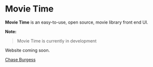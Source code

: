 # Movie Time
**Movie Time** is an easy-to-use, open source, movie library front end UI.

**Note:**
> Movie Time is currently in development

Website coming soon.

[Chase Burgess](https://ChaseBurgess.com)